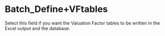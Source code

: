 # Batch_Define+VFtables

Select this field if you want the Valuation Factor tables to be written in the
Excel output and the database.